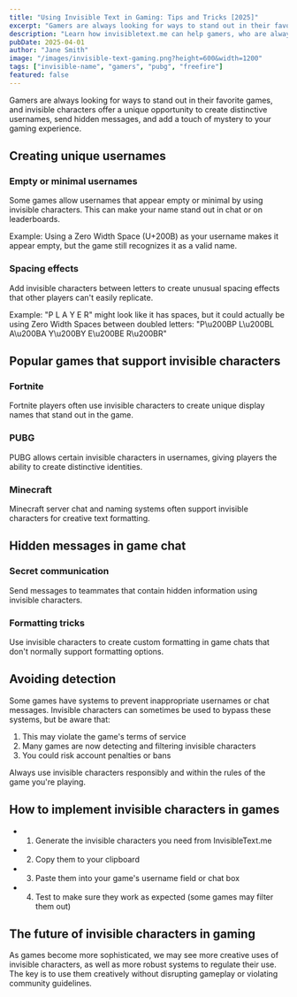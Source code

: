 ```yaml
---
title: "Using Invisible Text in Gaming: Tips and Tricks [2025]"
excerpt: "Gamers are always looking for ways to stand out in their favorite games, and how invisibletext.me can help!"
description: "Learn how invisibletext.me can help gamers, who are always looking for ways to stand out for their favorite games."
pubDate: 2025-04-01
author: "Jane Smith"
image: "/images/invisible-text-gaming.png?height=600&width=1200"
tags: ["invisible-name", "gamers", "pubg", "freefire"]
featured: false
---
```


Gamers are always looking for ways to stand out in their favorite games, and invisible characters offer a unique opportunity to create distinctive usernames, send hidden messages, and add a touch of mystery to your gaming experience.

## Creating unique usernames

### Empty or minimal usernames

Some games allow usernames that appear empty or minimal by using invisible characters. This can make your name stand out in chat or on leaderboards.

Example: Using a Zero Width Space (U+200B) as your username makes it appear empty, but the game still recognizes it as a valid name.

### Spacing effects

Add invisible characters between letters to create unusual spacing effects that other players can't easily replicate.

Example: "P L A Y E R" might look like it has spaces, but it could actually be using Zero Width Spaces between doubled letters: "P\u200BP L\u200BL A\u200BA Y\u200BY E\u200BE R\u200BR"

## Popular games that support invisible characters

### Fortnite

Fortnite players often use invisible characters to create unique display names that stand out in the game.

### PUBG

PUBG allows certain invisible characters in usernames, giving players the ability to create distinctive identities.

### Minecraft

Minecraft server chat and naming systems often support invisible characters for creative text formatting.

## Hidden messages in game chat

### Secret communication

Send messages to teammates that contain hidden information using invisible characters.

### Formatting tricks

Use invisible characters to create custom formatting in game chats that don't normally support formatting options.

## Avoiding detection

Some games have systems to prevent inappropriate usernames or chat messages. Invisible characters can sometimes be used to bypass these systems, but be aware that:

1. This may violate the game's terms of service
2. Many games are now detecting and filtering invisible characters
3. You could risk account penalties or bans

Always use invisible characters responsibly and within the rules of the game you're playing.

## How to implement invisible characters in games

- 1. Generate the invisible characters you need from InvisibleText.me
- 2. Copy them to your clipboard
- 3. Paste them into your game's username field or chat box
- 4. Test to make sure they work as expected (some games may filter them out)

## The future of invisible characters in gaming

As games become more sophisticated, we may see more creative uses of invisible characters, as well as more robust systems to regulate their use. The key is to use them creatively without disrupting gameplay or violating community guidelines.